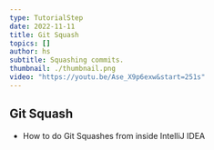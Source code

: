 ```yaml
---
type: TutorialStep
date: 2022-11-11
title: Git Squash
topics: []
author: hs
subtitle: Squashing commits.
thumbnail: ./thumbnail.png
video: "https://youtu.be/Ase_X9p6exw&start=251s"
---
```


## Git Squash

- How to do Git Squashes from inside IntelliJ IDEA
